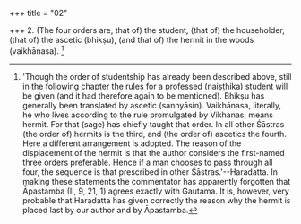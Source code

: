 +++
title = "02"

+++
2. (The four orders are, that of) the student, (that of) the householder, (that of) the ascetic (bhikṣu), (and that of) the hermit in the woods (vaikhānasa). [^2] 


[^2]:  'Though the order of studentship has already been described above, still in the following chapter the rules for a professed (naiṣṭhika) student will be given (and it had therefore again to be mentioned). Bhikṣu has generally been translated by ascetic (sannyāsin). Vaikhānasa, literally, he who lives according to the rule promulgated by Vikhanas, means hermit. For that (sage) has chiefly taught that order. In all other Śāstras (the order of) hermits is the third, and (the order of) ascetics the fourth. Here a different arrangement is adopted. The reason of the displacement of the hermit is that the author considers the first-named three orders preferable. Hence if a man chooses to pass through all four, the sequence is that prescribed in other Śāstras.'--Haradatta. In making these statements the commentator has apparently forgotten that Āpastamba (II, 9, 21, 1) agrees exactly with Gautama. It is, however, very probable that Haradatta has given correctly the reason why the hermit is placed last by our author and by Āpastamba.
